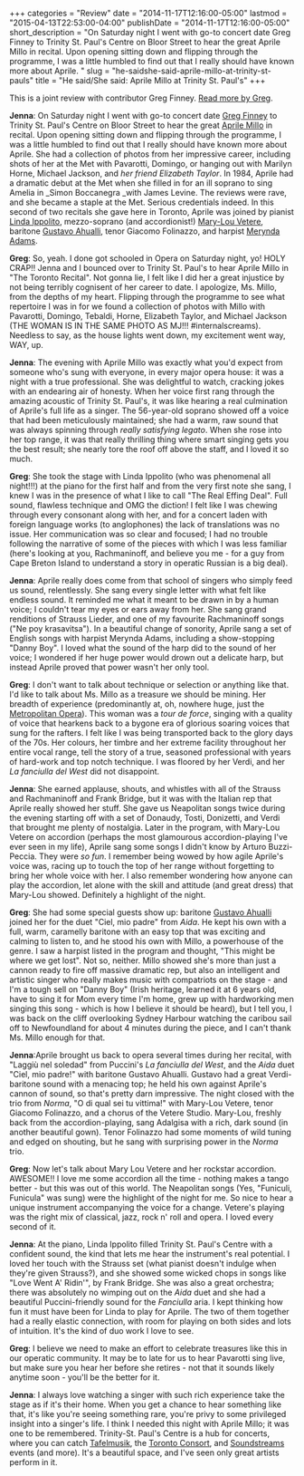 +++
categories = "Review"
date = "2014-11-17T12:16:00-05:00"
lastmod = "2015-04-13T22:53:00-04:00"
publishDate = "2014-11-17T12:16:00-05:00"
short_description = "On Saturday night I went with go-to concert date Greg Finney to Trinity St. Paul&#039;s Centre on Bloor Street to hear the great Aprile Millo in recital. Upon opening sitting down and flipping through the programme, I was a little humbled to find out that I really should have known more about Aprile. "
slug = "he-saidshe-said-aprile-millo-at-trinity-st-pauls"
title = "He said/She said: Aprile Millo at Trinity St. Paul&#039;s"
+++

This is a joint review with contributor Greg Finney. [Read more by Greg](http://schmopera.com/author/greg/).

**Jenna**: On Saturday night I went with go-to concert date [Greg Finney](/author/greg/) to Trinity St. Paul's Centre on Bloor Street to hear the great [Aprile Millo](http://www.aprilemillo.org/) in recital. Upon opening sitting down and flipping through the programme, I was a little humbled to find out that I really should have known more about Aprile. She had a collection of photos from her impressive career, including shots of her at the Met with Pavarotti, Domingo, or hanging out with Marilyn Horne, Michael Jackson, and _her friend Elizabeth Taylor_. In 1984, Aprile had a dramatic debut at the Met when she filled in for an ill soprano to sing Amelia in _Simon Boccanegra _with James Levine. The reviews were rave, and she became a staple at the Met. Serious credentials indeed. In this second of two recitals she gave here in Toronto, Aprile was joined by pianist [Linda Ippolito](http://www.insidetoronto.com/news-story/4361454-york-s-linda-ippolito-intertwines-music-and-law/), mezzo-soprano (and accordionist!) [Mary-Lou Vetere](http://legacy.wlu.ca/homepage.php?grp_id=12802&f_id=29), baritone [Gustavo Ahualli](http://www.gustavoahualli.com/), tenor Giacomo Folinazzo, and harpist [Merynda Adams](http://www.merynda.com/).

**Greg**: So, yeah. I done got schooled in Opera on Saturday night, yo! HOLY CRAP!! Jenna and I bounced over to Trinity St. Paul's to hear Aprile Millo in "The Toronto Recital". Not gonna lie, I felt like I did her a great injustice by not being terribly cognisent of her career to date. I apologize, Ms. Millo, from the depths of my heart. Flipping through the programme to see what repertoire I was in for we found a collection of photos with Millo with Pavarotti, Domingo, Tebaldi, Horne, Elizabeth Taylor, and Michael Jackson (THE WOMAN IS IN THE SAME PHOTO AS MJ!!! #internalscreams). Needless to say, as the house lights went down, my excitement went way, WAY, up.

**Jenna**: The evening with Aprile Millo was exactly what you'd expect from someone who's sung with everyone, in every major opera house: it was a night with a true professional. She was delightful to watch, cracking jokes with an endearing air of honesty. When her voice first rang through the amazing acoustic of Trinity St. Paul's, it was like hearing a real culmination of Aprile's full life as a singer. The 56-year-old soprano showed off a voice that had been meticulously maintained; she had a warm, raw sound that was always spinning through _really satisfying legato_. When she rose into her top range, it was that really thrilling thing where smart singing gets you the best result; she nearly tore the roof off above the staff, and I loved it so much.

**Greg**: She took the stage with Linda Ippolito (who was phenomenal all night!!!) at the piano for the first half and from the very first note she sang, I knew I was in the presence of what I like to call "The Real Effing Deal". Full sound, flawless technique and OMG the diction! I felt like I was chewing through every consonant along with her, and for a concert laden with foreign language works (to anglophones) the lack of translations was no issue. Her communication was so clear and focused; I had no trouble following the narrative of some of the pieces with which I was less familiar (here's looking at you, Rachmaninoff, and believe you me - for a guy from Cape Breton Island to understand a story in operatic Russian is a big deal).

**Jenna**: Aprile really does come from that school of singers who simply feed us sound, relentlessly. She sang every single letter with what felt like endless sound. It reminded me what it meant to be drawn in by a human voice; I couldn't tear my eyes or ears away from her. She sang grand renditions of Strauss Lieder, and one of my favourite Rachmaninoff songs ("Ne poy krasavitsa"). In a beautiful change of sonority, Aprile sang a set of English songs with harpist Merynda Adams, including a show-stopping "Danny Boy". I loved what the sound of the harp did to the sound of her voice; I wondered if her huge power would drown out a delicate harp, but instead Aprile proved that power wasn't her only tool.

**Greg**: I don't want to talk about technique or selection or anything like that. I'd like to talk about Ms. Millo as a treasure we should be mining. Her breadth of experience (predominantly at, oh, nowhere huge, just the [Metropolitan Opera](http://en.wikipedia.org/wiki/Aprile_Millo#Career_highlights)). This woman was a _tour de force_, singing with a quality of voice that hearkens back to a bygone era of glorious soaring voices that sung for the rafters. I felt like I was being transported back to the glory days of the 70s. Her colours, her timbre and her extreme facility throughout her entire vocal range, tell the story of a true, seasoned professional with years of hard-work and top notch technique. I was floored by her Verdi, and her _La fanciulla del West_ did not disappoint.

**Jenna**: She earned applause, shouts, and whistles with all of the Strauss and Rachmaninoff and Frank Bridge, but it was with the Italian rep that Aprile really showed her stuff. She gave us Neapolitan songs twice during the evening starting off with a set of Donaudy, Tosti, Donizetti, and Verdi that brought me plenty of nostalgia. Later in the program, with Mary-Lou Vetere on accordion (perhaps the most glamourous accordion-playing I've ever seen in my life), Aprile sang some songs I didn't know by Arturo Buzzi-Peccia. They were _so fun_. I remember being wowed by how agile Aprile's voice was, racing up to touch the top of her range without forgetting to bring her whole voice with her. I also remember wondering how anyone can play the accordion, let alone with the skill and attitude (and great dress) that Mary-Lou showed. Definitely a highlight of the night.

**Greg**: She had some special guests show up: baritone [Gustavo Ahualli](http://www.gustavoahualli.com/) joined her for the duet "Ciel, mio padre" from _Aida_. He kept his own with a full, warm, caramelly baritone with an easy top that was exciting and calming to listen to, and he stood his own with Millo, a powerhouse of the genre. I saw a harpist listed in the program and thought, "This might be where we get lost". Not so, neither. Millo showed she's more than just a cannon ready to fire off massive dramatic rep, but also an intelligent and artistic singer who really makes music with compatriots on the stage - and I'm a tough sell on "Danny Boy" (Irish heritage, learned it at 6 years old, have to sing it for Mom every time I'm home, grew up with hardworking men singing this song - which is how I believe it should be heard), but I tell you, I was back on the cliff overlooking Sydney Harbour watching the caribou sail off to Newfoundland for about 4 minutes during the piece, and I can't thank Ms. Millo enough for that.

**Jenna**:Aprile brought us back to opera several times during her recital, with "Laggiù nel soledad" from Puccini's _La fanciulla del West_, and the _Aida_ duet "Ciel, mio padre!" with baritone Gustavo Ahualli. Gustavo had a great Verdi-baritone sound with a menacing top; he held his own against Aprile's cannon of sound, so that's pretty darn impressive. The night closed with the trio from _Norma_, "O di qual sei tu vittima!" with Mary-Lou Vetere, tenor Giacomo Folinazzo, and a chorus of the Vetere Studio. Mary-Lou, freshly back from the accordion-playing, sang Adalgisa with a rich, dark sound (in another beautiful gown). Tenor Folinazzo had some moments of wild tuning and edged on shouting, but he sang with surprising power in the _Norma_ trio.

**Greg**: Now let's talk about Mary Lou Vetere and her rockstar accordion. AWESOME!! I love me some accordion all the time - nothing makes a tango better - but this was out of this world. The Neapolitan songs (Yes, "Funiculi, Funicula" was sung) were the highlight of the night for me. So nice to hear a unique instrument accompanying the voice for a change. Vetere's playing was the right mix of classical, jazz, rock n' roll and opera. I loved every second of it.

**Jenna**: At the piano, Linda Ippolito filled Trinity St. Paul's Centre with a confident sound, the kind that lets me hear the instrument's real potential. I loved her touch with the Strauss set (what pianist doesn't indulge when they're given Strauss?), and she showed some wicked chops in songs like "Love Went A' Ridin'", by Frank Bridge. She was also a great orchestra; there was absolutely no wimping out on the _Aida_ duet and she had a beautiful Puccini-friendly sound for the _Fanciulla_ aria. I kept thinking how fun it must have been for Linda to play for Aprile. The two of them together had a really elastic connection, with room for playing on both sides and lots of intuition. It's the kind of duo work I love to see.

**Greg**: I believe we need to make an effort to celebrate treasures like this in our operatic community. It may be to late for us to hear Pavarotti sing live, but make sure you hear her before she retires - not that it sounds likely anytime soon - you'll be the better for it.

**Jenna**: I always love watching a singer with such rich experience take the stage as if it's their home. When you get a chance to hear something like that, it's like you're seeing something rare, you're privy to some privileged insight into a singer's life. I think I needed this night with Aprile Millo; it was one to be remembered. Trinity-St. Paul's Centre is a hub for concerts, where you can catch [Tafelmusik](http://www.tafelmusik.org/concerts-tickets/subscriptions-2013-14/concerts-trinity-st-pauls-centre), the [Toronto Consort](http://www.torontoconsort.org/season/schedule.html), and [Soundstreams](http://www.soundstreams.ca/performance-tickets/2014/2014-2015-Season/Vesper) events (and more). It's a beautiful space, and I've seen only great artists perform in it.
